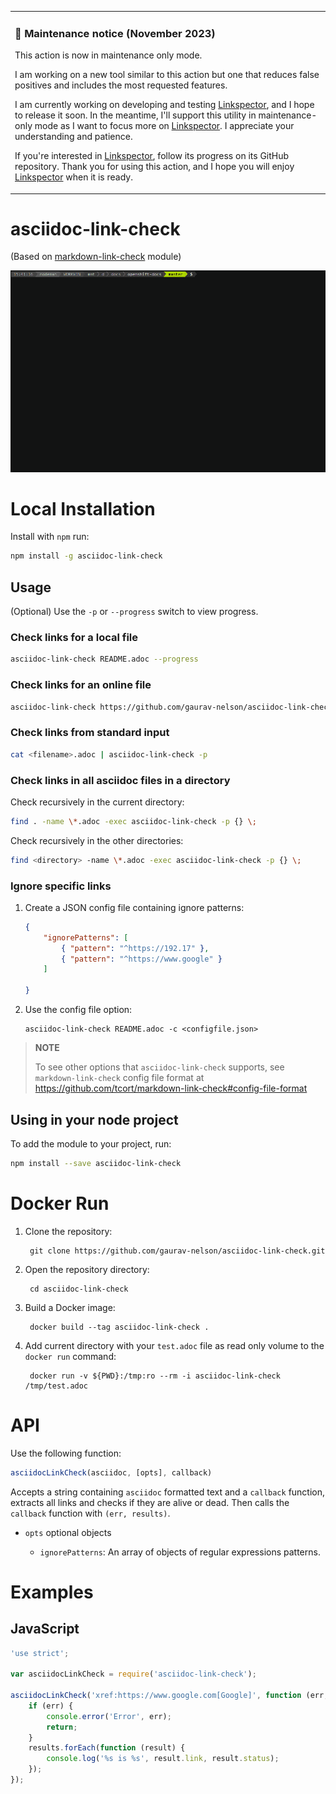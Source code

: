 <table>
  <tr>
    <td>
      <h3> 🚨 Maintenance notice (November 2023) </h3>
        <p>This action is now in maintenance only mode.
        <p>I am working on a new tool similar to this action but one that reduces false positives and includes the most requested features.</p>
        <p>I am currently working on developing and testing <a href="https://github.com/UmbrellaDocs/linkspector">Linkspector</a>, and I hope to release it soon. In the meantime, I'll support this utility in maintenance-only mode as I want to focus more on <a href="https://github.com/UmbrellaDocs/linkspector">Linkspector</a>. I appreciate your understanding and patience.</p>
        <p>If you're interested in <a href="https://github.com/UmbrellaDocs/linkspector">Linkspector</a>, follow its progress on its GitHub repository. Thank you for using this action, and I hope you will enjoy <a href="https://github.com/UmbrellaDocs/linkspector">Linkspector</a> when it is ready.</p>
    </td>
  </tr>
</table>

# asciidoc-link-check
(Based on [markdown-link-check](https://github.com/tcort/markdown-link-check) module)

<a href="https://asciinema.org/a/TsMPXxqz92aJIeYhUQTsxbpjn?autoplay=1"><img src="https://raw.githubusercontent.com/gaurav-nelson/asciidoc-link-check/master/scr-rec.gif"/></a>

Local Installation
==================

Install with `npm` run:

``` bash
npm install -g asciidoc-link-check
```

Usage
-----

(Optional) Use the `-p` or `--progress` switch to view progress.

### Check links for a local file

``` bash
asciidoc-link-check README.adoc --progress
```

### Check links for an online file

``` bash
asciidoc-link-check https://github.com/gaurav-nelson/asciidoc-link-check/blob/master/README.adoc
```

### Check links from standard input

``` bash
cat <filename>.adoc | asciidoc-link-check -p
```

### Check links in all asciidoc files in a directory

Check recursively in the current directory:

``` bash
find . -name \*.adoc -exec asciidoc-link-check -p {} \;
```

Check recursively in the other directories:

``` bash
find <directory> -name \*.adoc -exec asciidoc-link-check -p {} \;
```

### Ignore specific links

1. Create a JSON config file containing ignore patterns:
    ```json
    {
        "ignorePatterns": [
            { "pattern": "^https://192.17" },
            { "pattern": "^https://www.google" }
        ]

    }
    ```
1. Use the config file option:
    ```
    asciidoc-link-check README.adoc -c <configfile.json>
    ```

> **NOTE**
>
> To see other options that `asciidoc-link-check` supports, see
> `markdown-link-check`
> config file format at https://github.com/tcort/markdown-link-check#config-file-format

Using in your node project
--------------------------

To add the module to your project, run:

``` bash
npm install --save asciidoc-link-check
```

Docker Run
==================
1. Clone the repository:

        git clone https://github.com/gaurav-nelson/asciidoc-link-check.git

2. Open the repository directory:

        cd asciidoc-link-check

3. Build a Docker image:

        docker build --tag asciidoc-link-check .

4. Add current directory with your `test.adoc` file as read only volume to the
   `docker run` command:

        docker run -v ${PWD}:/tmp:ro --rm -i asciidoc-link-check /tmp/test.adoc

API
===

Use the following function:

``` javascript
asciidocLinkCheck(asciidoc, [opts], callback)
```

Accepts a string containing `asciidoc` formatted text and a `callback` function,
extracts all links and checks if they are alive or dead. Then calls the
`callback` function with `(err, results)`.

- `opts` optional objects

  - `ignorePatterns`: An array of objects of regular expressions patterns.

Examples
========

JavaScript
----------

``` javascript
'use strict';

var asciidocLinkCheck = require('asciidoc-link-check');

asciidocLinkCheck('xref:https://www.google.com[Google]', function (err, results) {
    if (err) {
        console.error('Error', err);
        return;
    }
    results.forEach(function (result) {
        console.log('%s is %s', result.link, result.status);
    });
});
```
